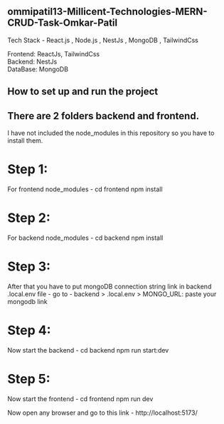 ## ommipatil13-Millicent-Technologies-MERN-CRUD-Task-Omkar-Patil

Tech Stack - React.js , Node.js , NestJs , MongoDB , TailwindCss

Frontend: ReactJs, TailwindCss <br>
Backend: NestJs <br/>
DataBase: MongoDB

## How to set up and run the project

## There are 2 folders backend and frontend.

I have not included the node_modules in this repository so you have to install them.

# Step 1:
For frontend node_modules -
cd frontend
npm install

# Step 2:
For backend node_modules -
cd backend
npm install

# Step 3:
After that you have to put mongoDB connection string link in backend .local.env file - 
go to - backend > .local.env > MONGO_URL: paste your mongodb link 

# Step 4:
Now start the backend -
cd backend
npm run start:dev

# Step 5:
Now start the frontend -
cd frontend
npm run dev

Now open any browser and go to this link - http://localhost:5173/

